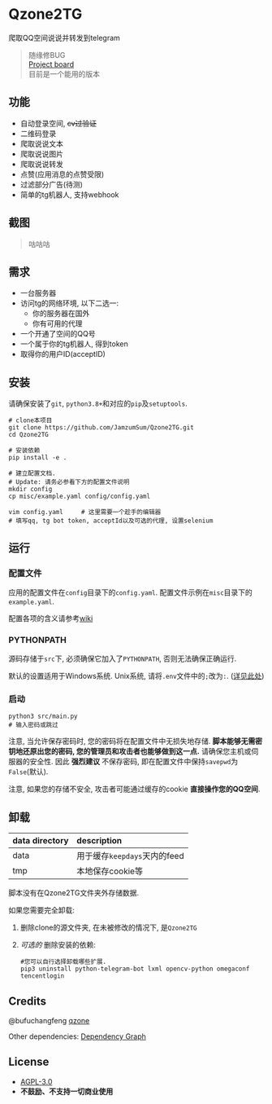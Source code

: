 # Qzone2TG

爬取QQ空间说说并转发到telegram

> 随缘修BUG</br>
> [Project board](https://github.com/JamzumSum/Qzone2TG/projects/2)</br>
> 目前是一个能用的版本

## 功能

* 自动登录空间, ~~cv过验证~~
* 二维码登录
* 爬取说说文本
* 爬取说说图片
* 爬取说说转发
* 点赞(应用消息的点赞受限)
* 过滤部分广告(待测)
* 简单的tg机器人, 支持webhook

## 截图

> 咕咕咕

## 需求

* 一台服务器
* 访问tg的网络环境, 以下二选一:
  * 你的服务器在国外
  * 你有可用的代理
* 一个开通了空间的QQ号
* 一个属于你的tg机器人, 得到token
* 取得你的用户ID(acceptID)

## 安装

请确保安装了`git`, `python3.8+`和对应的`pip`及`setuptools`.

``` shell
# clone本项目
git clone https://github.com/JamzumSum/Qzone2TG.git
cd Qzone2TG

# 安装依赖
pip install -e .

# 建立配置文档. 
# Update: 请务必参看下方的配置文件说明
mkdir config
cp misc/example.yaml config/config.yaml

vim config.yaml     # 这里需要一个趁手的编辑器
# 填写qq, tg bot token, acceptId以及可选的代理, 设置selenium
```

## 运行

### 配置文件

应用的配置文件在`config`目录下的`config.yaml`. 配置文件示例在`misc`目录下的`example.yaml`.

配置各项的含义请参考[wiki][3]

### PYTHONPATH

源码存储于`src`下, 必须确保它加入了`PYTHONPATH`, 否则无法确保正确运行.

默认的设置适用于Windows系统. Unix系统, 请将`.env`文件中的`;`改为`:`. ([详见此处][2])

### 启动

``` shell
python3 src/main.py
# 输入密码或跳过
```

注意, 当允许保存密码时, 您的密码将在配置文件中无损失地存储. __脚本能够无需密钥地还原出您的密码, 您的管理员和攻击者也能够做到这一点.__ 请确保您主机或伺服器的安全性. 
因此 __强烈建议__ 不保存密码, 即在配置文件中保持`savepwd`为`False`(默认).

注意, 如果您的存储不安全, 攻击者可能通过缓存的cookie __直接操作您的QQ空间__. 

## 卸载

|data directory |description  |
|:--------------|:------------|
|data           |用于缓存`keepdays`天内的feed|
|tmp            |本地保存cookie等|

脚本没有在Qzone2TG文件夹外存储数据. 

如果您需要完全卸载:
1. 删除clone的源文件夹, 在未被修改的情况下, 是`Qzone2TG`
2. _可选的_  删除安装的依赖:

    ``` shell
    #您可以自行选择卸载哪些扩展.
    pip3 uninstall python-telegram-bot lxml opencv-python omegaconf tencentlogin
    ```

## Credits

@bufuchangfeng [qzone](https://github.com/bufuchangfeng/qzone/blob/master/qzone_with_code.py)

Other dependencies: [Dependency Graph](https://github.com/JamzumSum/Qzone2TG/network/dependencies#setup.py)

## License

- [AGPL-3.0](https://github.com/JamzumSum/Qzone2TG/blob/master/LICENSE)
- __不鼓励、不支持一切商业使用__

[1]: https://github.com/python-telegram-bot/python-telegram-bot/wiki/Working-Behind-a-Proxy "Working Behind a Proxy"
[2]: https://code.visualstudio.com/docs/python/environments#_environment-variable-definitions-file "Use of the PYTHONPATH variable"
[3]: https://github.com/JamzumSum/Qzone2TG/wiki/%E9%85%8D%E7%BD%AE%E6%96%87%E6%A1%A3 "配置文件"

